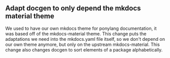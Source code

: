 ## Adapt docgen to only depend the mkdocs material theme

We used to have our own mkdocs theme for ponylang documentation,
it was based off of the mkdocs-material theme. This change puts the adaptations
we need into the mkdocs.yaml file itself, so we don't depend on our own theme anymore,
but only on the upstream mkdocs-material.
This change also changes docgen to sort elements of a package alphabetically.
